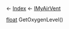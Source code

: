 ← [Index](Api-Index) ← [IMyAirVent](SpaceEngineers.Game.ModAPI.Ingame.IMyAirVent)

[float](System.Single) GetOxygenLevel()